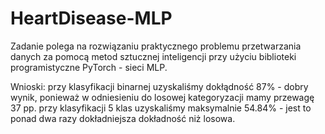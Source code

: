 # HeartDisease-MLP
Zadanie polega na rozwiązaniu praktycznego problemu przetwarzania danych za pomocą metod sztucznej inteligencji przy użyciu biblioteki programistyczne PyTorch - sieci MLP. 

Wnioski:
    przy klasyfikacji binarnej uzyskaliśmy dokłądność 87% - dobry wynik, ponieważ w odniesieniu do losowej kategoryzacji mamy przewagę 37 pp.
    przy klasyfikacji 5 klas uzyskaliśmy maksymalnie 54.84% - jest to ponad dwa razy dokładniejsza dokładność niż losowa.